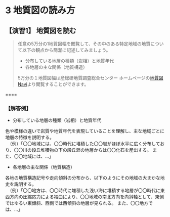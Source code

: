 # 3 地質図の読み方

##  【演習1】 地質図を読む  

> 任意の5万分の1地質図幅を閲覧して、その中のある特定地域の地質について以下の観点から簡潔に記述してみましょう。
> 
> * 分布している地層の種類（岩相）と地質年代
> * 各地層の主な関係（地質構造）
> 
> 5万分の１地質図幅は産総研地質調査総合センター ホームページの[地質図Navi](https://gbank.gsj.jp/geonavi/geonavi.php)より閲覧することができます。

====  

### 【解答例】

* 分布している地層の種類（岩相）と地質年代  

色や模様の違いで岩質や地質年代を表現していることを理解し、主な地域ごとに地層の特徴を説明する。  
　（例）「〇〇地域には、〇〇時代に堆積した〇〇岩がほぼ水平に広く分布しており、〇〇川の段丘堆積物の下の段丘涯の地層からは〇〇化石を産出する。  また、〇〇地域には、...」　

* 各地層の主な関係（地質構造）  

各地の地質構造記号や走向傾斜の分布から、以下のようにその地域の大まかな地史を説明する。  
　（例）「〇〇地方は、〇〇時代に堆積した浅い海に堆積する地層が〇〇時代に東西方向の圧縮応力による褶曲により、〇〇地域の南北方向を向斜軸として、東側ではゆるい東傾斜、西側では西傾斜の地層が見られる。   また、〇〇地方では、...」